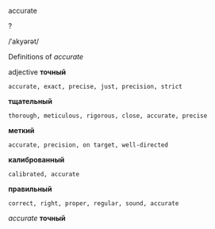 accurate

?

/ˈakyərət/

Definitions of _accurate_

adjective
**точный**

    accurate, exact, precise, just, precision, strict
**тщательный**

    thorough, meticulous, rigorous, close, accurate, precise
**меткий**

    accurate, precision, on target, well-directed
**калиброванный**

    calibrated, accurate
**правильный**

    correct, right, proper, regular, sound, accurate

_accurate_
**точный**